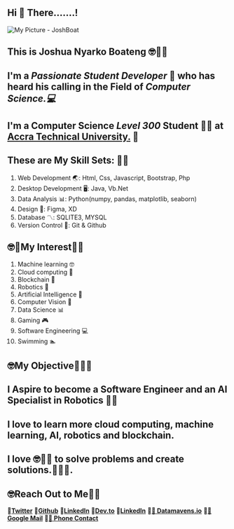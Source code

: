 ## **Hi 👋 There.......!**

![My Picture - JoshBoat](https://dev-to-uploads.s3.amazonaws.com/uploads/articles/twa3i2b5igq5qibknrqq.jpeg)


## This is Joshua Nyarko Boateng 🤓👨‍💻
## I'm a ***Passionate Student Developer*** 🌈 who has heard his calling in the Field of ***Computer Science.💻***
## I'm a Computer Science ***Level 300***  Student 🧑‍🎓 at **[Accra Technical University.](https://atu.edu.gh)** 🏫
## These are My Skill Sets: 🦄🌟
1. Web Development 🌏: Html, Css, Javascript, Bootstrap, Php
2. Desktop Development 🖥️: Java, Vb.Net
3. Data Analysis 📊: Python(numpy, pandas, matplotlib, seaborn)
4. Design 🍊: Figma, XD
5. Database 〽️: SQLITE3, MYSQL
6. Version Control 🔂: Git & Github

## **🤓🌈My Interest🦄🌟**
1. Machine learning 🤓
2. Cloud computing 🌈
3. Blockchain 🔗
4. Robotics 🤖
5. Artificial Intelligence 🤖
6. Computer Vision 🔮
7. Data Science 📊
8. Gaming 🎮
9. Software Engineering 💻
10. Swimming 🏊
    
## **🤓My Objective🌈🦄🌟**
## I Aspire to become a Software Engineer and an AI Specialist in Robotics 👨‍💻
## I love to learn more cloud computing, machine learning, AI, robotics and blockchain.
## I love 🤓👨‍💻 to solve problems and create solutions.🌈🦄🌟.

## **🤓Reach Out to Me👨‍💻**
**🌟[Twitter](https://twitter.com/codeflix365)**
**🌟[Github](https://github.com/josh-boat365)**
**🌟[LinkedIn](https://www.linkedin.com/in/josh-boat)**
**🌟[Dev.to](https://www.dev.to/joshboat365)**
**🌟[LinkedIn](https://www.linkedin.com/in/josh-boat)**
**🌟[📩 Datamavens.io](mailto:joshua.boateng@datamavens.io)**
**🌟[📩 Google Mail](mailto:joshua.boateng@datamavens.io)**
**🌟[📞 Phone Contact](tel:+233550746180)**

